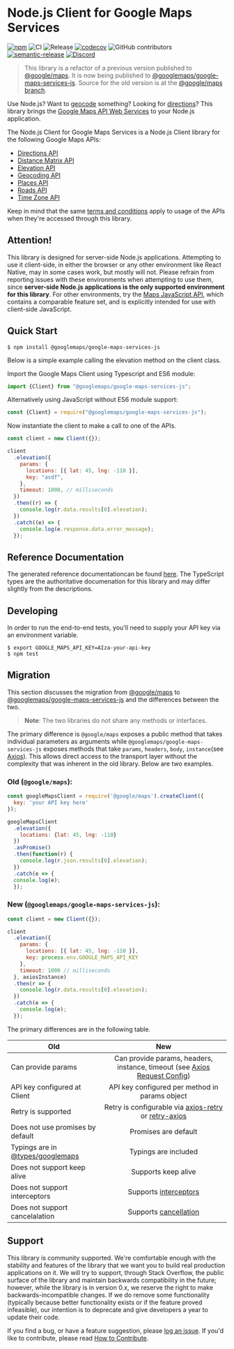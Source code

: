 Node.js Client for Google Maps Services
=======================================

[![npm](https://img.shields.io/npm/v/@googlemaps/google-maps-services-js.svg)](https://www.npmjs.com/package/@googlemaps/google-maps-services-js)
![CI](https://github.com/googlemaps/google-maps-services-js/workflows/CI/badge.svg)
![Release](https://github.com/googlemaps/google-maps-services-js/workflows/Release/badge.svg)
[![codecov](https://codecov.io/gh/googlemaps/google-maps-services-js/branch/master/graph/badge.svg)](https://codecov.io/gh/googlemaps/google-maps-services-js)
![GitHub contributors](https://img.shields.io/github/contributors/googlemaps/google-maps-services-js?color=green)
[![semantic-release](https://img.shields.io/badge/%20%20%F0%9F%93%A6%F0%9F%9A%80-semantic--release-e10079.svg)](https://github.com/semantic-release/semantic-release)
[![Discord](https://img.shields.io/discord/676948200904589322)](https://discord.gg/jRteCzP)


> This library is a refactor of a previous version published to [@google/maps](https://www.npmjs.com/package/@google/maps). It is now being published to [@googlemaps/google-maps-services-js](https://www.npmjs.com/package/@googlemaps/google-maps-services-js). Source for the old version is at the [@google/maps branch](https://github.com/googlemaps/google-maps-services-js/tree/%40google/maps).

Use Node.js? Want to [geocode][Geocoding API] something? Looking
for [directions][Directions API]?
This library brings the [Google Maps API Web Services] to your Node.js
application.

The Node.js Client for Google Maps Services is a Node.js Client library
for the following Google Maps APIs:

 - [Directions API]
 - [Distance Matrix API]
 - [Elevation API]
 - [Geocoding API]
 - [Places API]
 - [Roads API]
 - [Time Zone API]

Keep in mind that the same [terms and conditions](https://developers.google.com/maps/terms)
apply to usage of the APIs when they're accessed through this library.

## Attention!

This library is designed for server-side Node.js applications. Attempting to use it client-side, in either the browser or any other environment like React Native, may in some cases work, but mostly will not. Please refrain from reporting issues with these environments when attempting to use them, since **server-side Node.js applications is the only supported environment for this library**. For other environments, try the [Maps JavaScript API], which contains a comparable feature set, and is explicitly intended for use with client-side JavaScript.

## Quick Start

    $ npm install @googlemaps/google-maps-services-js

Below is a simple example calling the elevation method on the client class.

Import the Google Maps Client using Typescript and ES6 module:

```js
import {Client} from "@googlemaps/google-maps-services-js";
```

Alternatively using JavaScript without ES6 module support:
```js
const {Client} = require("@googlemaps/google-maps-services-js");
```

Now instantiate the client to make a call to one of the APIs.

```js
const client = new Client({});

client
  .elevation({
    params: {
      locations: [{ lat: 45, lng: -110 }],
      key: "asdf",
    },
    timeout: 1000, // milliseconds
  })
  .then((r) => {
    console.log(r.data.results[0].elevation);
  })
  .catch((e) => {
    console.log(e.response.data.error_message);
  });
```

## Reference Documentation

The generated reference documentationcan be found [here](https://googlemaps.github.io/google-maps-services-js/). The TypeScript types are the authoritative documenation for this library and may differ slightly from the descriptions.

## Developing

In order to run the end-to-end tests, you'll need to supply your API key via an
environment variable.

    $ export GOOGLE_MAPS_API_KEY=AIza-your-api-key
    $ npm test

## Migration

This section discusses the migration from [@google/maps](https://www.npmjs.com/package/@google/maps) to [@googlemaps/google-maps-services-js](https://www.npmjs.com/package/@googlemaps/google-maps-services-js) and the differences between the two.

> **Note**: The two libraries do not share any methods or interfaces.

The primary difference is `@google/maps` exposes a public method that takes individual parameters as arguments while `@googlemaps/google-maps-services-js` exposes methods that take `params`, `headers`, `body`, `instance`(see [Axios](https://github.com/axios/axios)). This allows direct access to the transport layer without the complexity that was inherent in the old library. Below are two examples.

### Old (`@google/maps`):
```js
const googleMapsClient = require('@google/maps').createClient({
  key: 'your API key here'
});

googleMapsClient
  .elevation({
    locations: {lat: 45, lng: -110}
  })
  .asPromise()
  .then(function(r) {
    console.log(r.json.results[0].elevation);
  })
  .catch(e => {
  console.log(e);
  });
```

### New (`@googlemaps/google-maps-services-js`):
```js
const client = new Client({});

client
  .elevation({
    params: {
      locations: [{ lat: 45, lng: -110 }],
      key: process.env.GOOGLE_MAPS_API_KEY
    },
    timeout: 1000 // milliseconds
  }, axiosInstance)
  .then(r => {
    console.log(r.data.results[0].elevation);
  })
  .catch(e => {
    console.log(e);
  });
```

The primary differences are in the following table.

| Old        | New           |
| ------------- |:-------------:|
| Can provide params     | Can provide params, headers, instance, timeout (see [Axios Request Config](https://github.com/axios/axios#request-config)) |
| API key configured at Client | API key configured per method in params object|
| Retry is supported      | Retry is configurable via [axios-retry](https://www.npmjs.com/package/axios-retry) or [retry-axios](https://www.npmjs.com/package/retry-axios)      |
| Does not use promises by default | Promises are default     |
| Typings are in [@types/googlemaps](https://www.npmjs.com/package/@types/googlemaps) | Typings are included |
| Does not support keep alive | Supports keep alive |
| Does not support interceptors | Supports [interceptors](https://github.com/axios/axios#interceptors)|
| Does not support cancelalation | Supports [cancellation](https://github.com/axios/axios#cancellation) |


## Support

This library is community supported. We're comfortable enough with the
stability and features of the library that we want you to build real
production applications on it. We will try to support, through Stack
Overflow, the public surface of the library and maintain
backwards compatibility in the future; however, while the library is in
version 0.x, we reserve the right to make backwards-incompatible
changes. If we do remove some functionality (typically because better
functionality exists or if the feature proved infeasible), our intention
is to deprecate and give developers a year to update their code.

If you find a bug, or have a feature suggestion, please
[log an issue][issues]. If you'd like to contribute, please read
[How to Contribute][contrib].

[apikey]: https://developers.google.com/maps/faq#keysystem
[clientid]: https://developers.google.com/maps/documentation/business/webservices/auth

[Google Maps API Web Services]: https://developers.google.com/maps/apis-by-platform#web_service_apis
[Directions API]: https://developers.google.com/maps/documentation/directions/
[directions-key]: https://developers.google.com/maps/documentation/directions/get-api-key#key
[Distance Matrix API]: https://developers.google.com/maps/documentation/distancematrix/
[Elevation API]: https://developers.google.com/maps/documentation/elevation/
[Geocoding API]: https://developers.google.com/maps/documentation/geocoding/
[Time Zone API]: https://developers.google.com/maps/documentation/timezone/
[Roads API]: https://developers.google.com/maps/documentation/roads/
[Places API]: https://developers.google.com/places/web-service/

[issues]: https://github.com/googlemaps/google-maps-services-js/issues
[contrib]: https://github.com/googlemaps/google-maps-services-js/blob/master/CONTRIBUTING.md
[Maps JavaScript API]: https://developers.google.com/maps/documentation/javascript/
